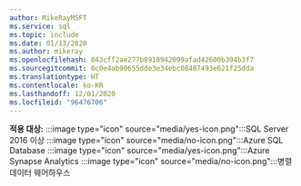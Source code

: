 ```yaml
---
author: MikeRayMSFT
ms.service: sql
ms.topic: include
ms.date: 01/13/2020
ms.author: mikeray
ms.openlocfilehash: 043cff2ae277b8918942099afad42600b394b3f7
ms.sourcegitcommit: 0c0e4ab90655dde3e34ebc08487493e621f25dda
ms.translationtype: HT
ms.contentlocale: ko-KR
ms.lasthandoff: 12/01/2020
ms.locfileid: "96476706"
---
```

<Token>**적용 대상:** :::image type="icon" source="media/yes-icon.png":::SQL Server 2016 이상 :::image type="icon" source="media/no-icon.png":::Azure SQL Database :::image type="icon" source="media/yes-icon.png":::Azure Synapse Analytics :::image type="icon" source="media/no-icon.png":::병렬 데이터 웨어하우스 </Token>

